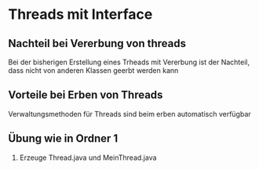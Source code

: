 # Threads mit Interface

## Nachteil bei Vererbung von threads
Bei der bisherigen Erstellung eines Trheads mit Vererbung ist der Nachteil, dass nicht von  anderen Klassen geerbt werden kann

## Vorteile bei Erben von Threads
Verwaltungsmethoden für Threads sind beim erben automatisch verfügbar

## Übung wie in Ordner 1

1. Erzeuge Thread.java und MeinThread.java
